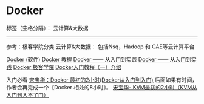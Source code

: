 # Docker

标签（空格分隔）： 云计算&大数据

---

参考：极客学院分类
云计算&大数据： 包括Nsq，Hadoop 和 GAE等云计算平台


[Docker (软件)](https://zh.wikipedia.org/zh-cn/Docker_\(%E8%BB%9F%E9%AB%94\))
[Docker 教程](http://www.runoob.com/docker/docker-tutorial.html)
[Docker —— 从入门到实践](https://www.gitbook.com/book/yeasy/docker_practice/details "GitBook")
[Docker —— 从入门到实践](http://www.kancloud.cn/thinkphp/docker_practice "看云")
[Docker 极客学院](http://wiki.jikexueyuan.com/list/docker/)
[Docker入门教程（一）介绍](http://dockone.io/article/101)



入门必看 [宋宝华：Docker 最初的2小时(Docker从入门到入门)](http://blog.csdn.net/21cnbao/article/details/56275456) 后面如果有时间，作者会再完成一个《Docker 相处的8小时》。
[宋宝华- KVM最初的2小时（KVM从入门到入不了门）](http://blog.csdn.net/21cnbao/article/details/56654334)





